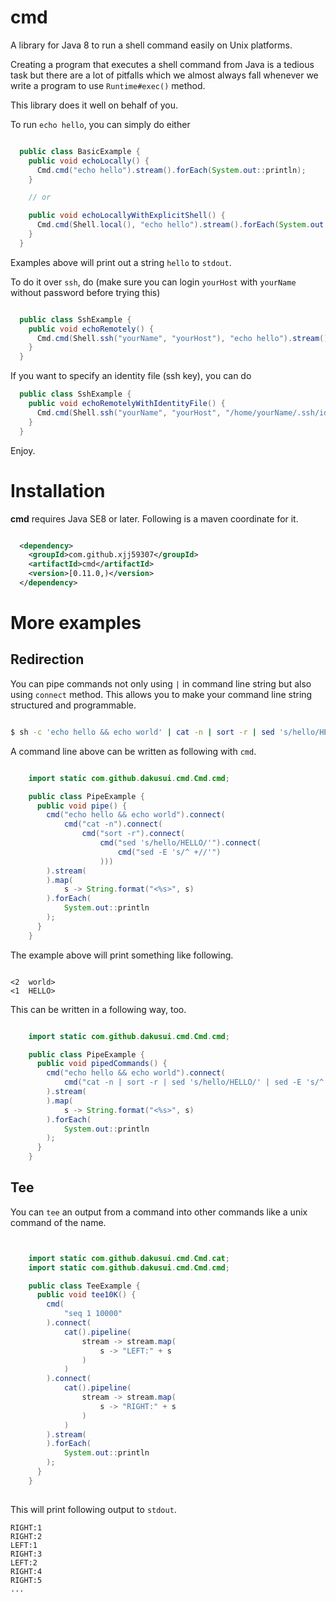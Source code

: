 # cmd

A library for Java 8 to run a shell command easily on Unix platforms. 

Creating a program that executes a shell command from Java is a tedious task but 
there are a lot of pitfalls which we almost always fall whenever we write a program 
to use ```Runtime#exec()``` method.

This library does it well on behalf of you. 

To run ```echo hello```, you can simply do either

```java

  public class BasicExample {
    public void echoLocally() { 
      Cmd.cmd("echo hello").stream().forEach(System.out::println);
    }

    // or

    public void echoLocallyWithExplicitShell() { 
      Cmd.cmd(Shell.local(), "echo hello").stream().forEach(System.out::println);
    }
  }

```

Examples above will print out a string ```hello``` to ```stdout```.

To do it over ```ssh```, do (make sure you can login ```yourHost``` with ```yourName``` without password before trying this)

```java

  public class SshExample {
    public void echoRemotely() { 
      Cmd.cmd(Shell.ssh("yourName", "yourHost"), "echo hello").stream().forEach(System.out::println);
    }
  }
```

If you want to specify an identity file (ssh key), you can do

```java
  public class SshExample {
    public void echoRemotelyWithIdentityFile() { 
      Cmd.cmd(Shell.ssh("yourName", "yourHost", "/home/yourName/.ssh/id_rsa"), "echo hello").connect().forEach(System.out::println);
    }
  }
```

Enjoy.

# Installation

**cmd** requires Java SE8 or later. Following is a maven coordinate for it. 

```xml

  <dependency>
    <groupId>com.github.xjj59307</groupId>
    <artifactId>cmd</artifactId>
    <version>[0.11.0,)</version>
  </dependency>
```

# More examples

## Redirection
You can pipe commands not only using ```|``` in command line string but also using
```connect``` method. This allows you to make your command line string 
structured and programmable.

```bash

$ sh -c 'echo hello && echo world' | cat -n | sort -r | sed 's/hello/HELLO/' | sed -E 's/^ +//'

```

A command line above can be written as following with ```cmd```. 

```java

    import static com.github.dakusui.cmd.Cmd.cmd;

    public class PipeExample {
      public void pipe() {
        cmd("echo hello && echo world").connect(
            cmd("cat -n").connect(
                cmd("sort -r").connect(
                    cmd("sed 's/hello/HELLO/'").connect(
                        cmd("sed -E 's/^ +//'")
                    )))
        ).stream(
        ).map(
            s -> String.format("<%s>", s)
        ).forEach(
            System.out::println
        );
      }
    }

```

The example above will print something like following.

```

<2	world>
<1	HELLO>
```

This can be written in a following way, too.

```java

    import static com.github.dakusui.cmd.Cmd.cmd;

    public class PipeExample {
      public void pipedCommands() {
        cmd("echo hello && echo world").connect(
            cmd("cat -n | sort -r | sed 's/hello/HELLO/' | sed -E 's/^ +//'")
        ).stream(
        ).map(
            s -> String.format("<%s>", s)
        ).forEach(
            System.out::println
        );
      }
    }

```

## Tee
You can ```tee``` an output from a command into other commands like a unix 
command of the name.

```java


    import static com.github.dakusui.cmd.Cmd.cat;
    import static com.github.dakusui.cmd.Cmd.cmd;

    public class TeeExample {
      public void tee10K() {
        cmd(
            "seq 1 10000"
        ).connect(
            cat().pipeline(
                stream -> stream.map(
                    s -> "LEFT:" + s
                )
            )
        ).connect(
            cat().pipeline(
                stream -> stream.map(
                    s -> "RIGHT:" + s
                )
            )
        ).stream(
        ).forEach(
            System.out::println
        );
      }
    }
    
```

This will print following output to ```stdout```.

```
RIGHT:1
RIGHT:2
LEFT:1
RIGHT:3
LEFT:2
RIGHT:4
RIGHT:5
...
```

